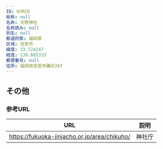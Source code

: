 ```yaml
---
ID: HJRCD
総称: null
名称: 天照神社
名称読み: null
別名: null
都道府県: 福岡県
区域: 宮若市
緯度: 33.724247
経度: 130.685333
郵便番号: null
住所: 福岡県宮若市磯光267
---
```


## その他

### 参考URL

| URL                                          | 説明   |
| -------------------------------------------- | ------ |
| https://fukuoka-jinjacho.or.jp/area/chikuho/ | 神社庁 |
